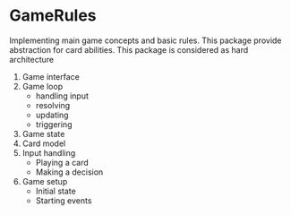 # GameRules

Implementing main game concepts and basic rules.
This package provide abstraction for card abilities.
This package is considered as hard architecture

1. Game interface
2. Game loop 
	- handling input 
	- resolving
	- updating
	- triggering
3. Game state
4. Card model
5. Input handling
	- Playing a card
	- Making a decision
6. Game setup
	- Initial state
	- Starting events
